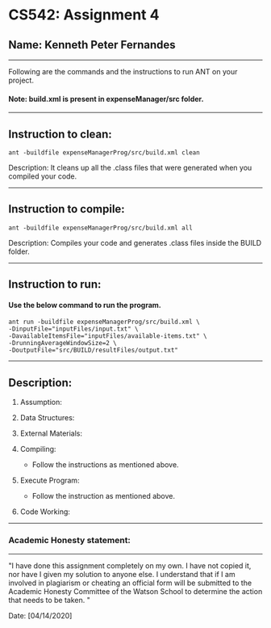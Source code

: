 # CS542: Assignment 4

## Name: Kenneth Peter Fernandes

---

Following are the commands and the instructions to run ANT on your project.

#### Note: build.xml is present in expenseManager/src folder.

---

## Instruction to clean:

```commandline
ant -buildfile expenseManagerProg/src/build.xml clean
```

Description: It cleans up all the .class files that were generated when you
compiled your code.

---

## Instruction to compile:

```commandline
ant -buildfile expenseManagerProg/src/build.xml all
```

Description: Compiles your code and generates .class files inside the BUILD folder.

---

## Instruction to run:

#### Use the below command to run the program.

```commandline
ant run -buildfile expenseManagerProg/src/build.xml \
-DinputFile="inputFiles/input.txt" \
-DavailableItemsFile="inputFiles/available-items.txt" \
-DrunningAverageWindowSize=2 \
-DoutputFile="src/BUILD/resultFiles/output.txt"
```

---

## Description:

1. Assumption:

2. Data Structures:

3. External Materials:

4. Compiling:
    - Follow the instructions as mentioned above.

5. Execute Program:
    - Follow the instruction as mentioned above.

6. Code Working:

---

### Academic Honesty statement:

---

"I have done this assignment completely on my own. I have not copied
it, nor have I given my solution to anyone else. I understand that if
I am involved in plagiarism or cheating an official form will be
submitted to the Academic Honesty Committee of the Watson School to
determine the action that needs to be taken. "

Date: [04/14/2020]
